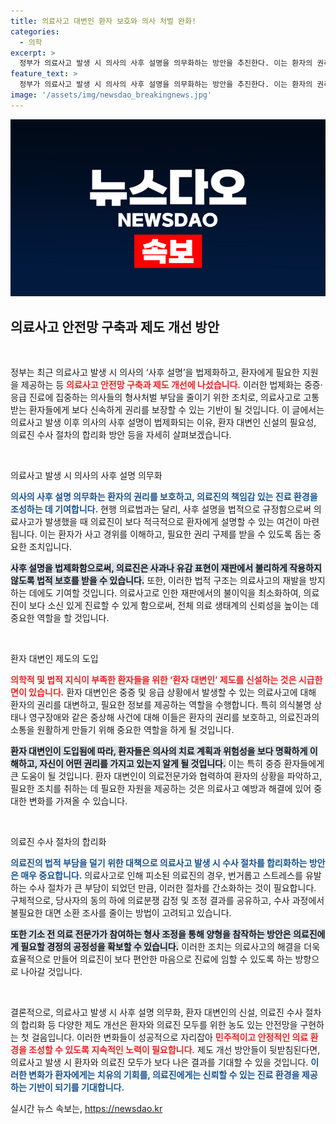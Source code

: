 ```yaml
---
title: 의료사고 대변인 환자 보호와 의사 처벌 완화!
categories:
  - 의학
excerpt: >
  정부가 의료사고 발생 시 의사의 사후 설명을 의무화하는 방안을 추진한다. 이는 환자의 권리구제를 빠르게 하고, 의료진의 법적 부담을 줄여 소신 있는 진료 환경을 조성하기 위한 것이다. 새로운 환자 대변인 제도도 도입되어, 어려운 의료 정보를 환자에게 전달하는 역할을 할 예정이다. 의료사고의 안전망 구축, 과연 환자와 의사가 모두 이익을 볼 수 있을까?
feature_text: >
  정부가 의료사고 발생 시 의사의 사후 설명을 의무화하는 방안을 추진한다. 이는 환자의 권리구제를 빠르게 하고, 의료진의 법적 부담을 줄여 소신 있는 진료 환경을 조성하기 위한 것이다. 새로운 환자 대변인 제도도 도입되어, 어려운 의료 정보를 환자에게 전달하는 역할을 할 예정이다. 의료사고의 안전망 구축, 과연 환자와 의사가 모두 이익을 볼 수 있을까?
image: '/assets/img/newsdao_breakingnews.jpg'
---
```


<p><img src="/assets/img/newsdao_breakingnews.jpg" alt="koreaapp 속보" /></p>

<h2 data-ke-size="size26">의료사고 안전망 구축과 제도 개선 방안</h2>

<p data-ke-size="size16">&nbsp;</p>

<p>정부는 최근 의료사고 발생 시 의사의 ‘사후 설명’을 법제화하고, 환자에게 필요한 지원을 제공하는 등 <b><span style="color: #ee2323;">의료사고 안전망 구축과 제도 개선에 나섰습니다.</span></b> 이러한 법제화는 중증·응급 진료에 집중하는 의사들의 형사처벌 부담을 줄이기 위한 조치로, 의료사고로 고통받는 환자들에게 보다 신속하게 권리를 보장할 수 있는 기반이 될 것입니다. 이 글에서는 의료사고 발생 이후 의사의 사후 설명이 법제화되는 이유, 환자 대변인 신설의 필요성, 의료진 수사 절차의 합리화 방안 등을 자세히 살펴보겠습니다.</p>

<p data-ke-size="size16">&nbsp;</p>

<p>의료사고 발생 시 의사의 사후 설명 의무화</p>

<p><b><span style="color: #1a5490;">의사의 사후 설명 의무화는 환자의 권리를 보호하고, 의료진의 책임감 있는 진료 환경을 조성하는 데 기여합니다.</span></b> 현행 의료법과는 달리, 사후 설명을 법적으로 규정함으로써 의료사고가 발생했을 때 의료진이 보다 적극적으로 환자에게 설명할 수 있는 여건이 마련됩니다. 이는 환자가 사고 경위를 이해하고, 필요한 권리 구제를 받을 수 있도록 돕는 중요한 조치입니다.</p>

<p><b><span style="background-color: #21538527;">사후 설명을 법제화함으로써, 의료진은 사과나 유감 표현이 재판에서 불리하게 작용하지 않도록 법적 보호를 받을 수 있습니다.</span></b> 또한, 이러한 법적 구조는 의료사고의 재발을 방지하는 데에도 기여할 것입니다. 의료사고로 인한 재판에서의 불이익을 최소화하여, 의료진이 보다 소신 있게 진료할 수 있게 함으로써, 전체 의료 생태계의 신뢰성을 높이는 데 중요한 역할을 할 것입니다.</p>

<p data-ke-size="size16">&nbsp;</p>

<p>환자 대변인 제도의 도입</p>

<p><b><span style="color: #ee2323;">의학적 및 법적 지식이 부족한 환자들을 위한 ‘환자 대변인’ 제도를 신설하는 것은 시급한 면이 있습니다.</span></b> 환자 대변인은 중증 및 응급 상황에서 발생할 수 있는 의료사고에 대해 환자의 권리를 대변하고, 필요한 정보를 제공하는 역할을 수행합니다. 특히 의식불명 상태나 영구장애와 같은 중상해 사건에 대해 이들은 환자의 권리를 보호하고, 의료진과의 소통을 원활하게 만들기 위해 중요한 역할을 하게 될 것입니다.</p>

<p><b><span style="background-color: #21538527;">환자 대변인이 도입됨에 따라, 환자들은 의사의 치료 계획과 위험성을 보다 명확하게 이해하고, 자신이 어떤 권리를 가지고 있는지 알게 될 것입니다.</span></b> 이는 특히 중증 환자들에게 큰 도움이 될 것입니다. 환자 대변인이 의료전문가와 협력하여 환자의 상황을 파악하고, 필요한 조치를 취하는 데 필요한 자원을 제공하는 것은 의료사고 예방과 해결에 있어 중대한 변화를 가져올 수 있습니다.</p>

<p data-ke-size="size16">&nbsp;</p>

<p>의료진 수사 절차의 합리화</p>

<p><b><span style="color: #1a5490;">의료진의 법적 부담을 덜기 위한 대책으로 의료사고 발생 시 수사 절차를 합리화하는 방안은 매우 중요합니다.</span></b> 의료사고로 인해 피소된 의료진의 경우, 번거롭고 스트레스를 유발하는 수사 절차가 큰 부담이 되었던 만큼, 이러한 절차를 간소화하는 것이 필요합니다. 구체적으로, 당사자의 동의 하에 의료분쟁 감정 및 조정 결과를 공유하고, 수사 과정에서 불필요한 대면 소환 조사를 줄이는 방법이 고려되고 있습니다.</p>

<p><b><span style="background-color: #21538527;">또한 기소 전 의료 전문가가 참여하는 형사 조정을 통해 양형을 참작하는 방안은 의료진에게 필요할 경정의 공정성을 확보할 수 있습니다.</span></b> 이러한 조치는 의료사고의 해결을 더욱 효율적으로 만들어 의료진이 보다 편안한 마음으로 진료에 임할 수 있도록 하는 방향으로 나아갈 것입니다.</p>

<p data-ke-size="size16">&nbsp;</p>

<p>결론적으로, 의료사고 발생 시 사후 설명 의무화, 환자 대변인의 신설, 의료진 수사 절차의 합리화 등 다양한 제도 개선은 환자와 의료진 모두를 위한 농도 있는 안전망을 구현하는 첫 걸음입니다. 이러한 변화들이 성공적으로 자리잡아 <b><span style="color: #ee2323;">민주적이고 안정적인 의료 환경을 조성할 수 있도록 지속적인 노력이 필요합니다.</span></b> 제도 개선 방안들이 뒷받침된다면, 의료사고 발생 시 환자와 의료진 모두가 보다 나은 결과를 기대할 수 있을 것입니다. <b><span style="color: #1a5490;">이러한 변화가 환자에게는 치유의 기회를, 의료진에게는 신뢰할 수 있는 진료 환경을 제공하는 기반이 되기를 기대합니다.</span></b></p>
실시간 뉴스 속보는, <a href="https://newsdao.kr" rel="dofollow">https://newsdao.kr</a>


